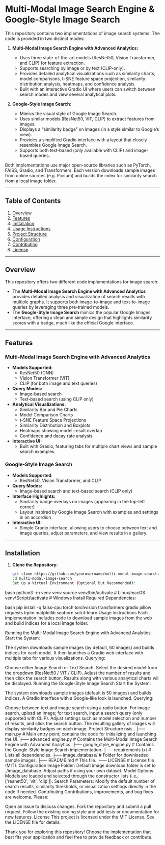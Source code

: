 # Multi-Modal Image Search Engine & Google-Style Image Search

This repository contains two implementations of image search systems. The code is provided in two distinct modes:

1. **Multi-Modal Image Search Engine with Advanced Analytics:**  
   - Uses three state-of-the-art models (ResNet50, Vision Transformer, and CLIP) for feature extraction.
   - Supports searching by image or by text (CLIP-only).
   - Provides detailed analytical visualizations such as similarity charts, model comparisons, t-SNE feature space projection, similarity distribution analysis, heatmaps, and confidence analysis.
   - Built with an interactive Gradio UI where users can switch between search modes and view several analytical plots.

2. **Google-Style Image Search:**  
   - Mimics the visual style of Google Image Search.
   - Uses similar models (ResNet50, ViT, CLIP) to extract features from images.
   - Displays a “similarity badge” on images (in a style similar to Google’s view).
   - Provides a simplified Gradio interface with a layout that closely resembles Google Image Search.
   - Supports both text-based (only available with CLIP) and image-based queries.

Both implementations use major open-source libraries such as PyTorch, FAISS, Gradio, and Transformers. Each version downloads sample images from online sources (e.g. Picsum) and builds the index for similarity search from a local image folder.

---

## Table of Contents

1. [Overview](#overview)
2. [Features](#features)
3. [Installation](#installation)
4. [Usage Instructions](#usage-instructions)
5. [Project Structure](#project-structure)
6. [Configuration](#configuration)
7. [Contributing](#contributing)
8. [License](#license)

---

## Overview

This repository offers two different code implementations for image search:

- The **Multi-Modal Image Search Engine with Advanced Analytics** provides detailed analysis and visualization of search results with multiple graphs. It supports both image-to-image and text-to-image queries by leveraging three pre-trained models.
- The **Google-Style Image Search** mimics the popular Google Images interface, offering a clean and simple design that highlights similarity scores with a badge, much like the official Google interface.

---

## Features

### Multi-Modal Image Search Engine with Advanced Analytics
- **Models Supported:**  
  - ResNet50 (CNN)  
  - Vision Transformer (ViT)  
  - CLIP (for both image and text queries)
- **Query Modes:**  
  - Image-based search  
  - Text-based search (using CLIP only)
- **Analytical Visualizations:**  
  - Similarity Bar and Pie Charts  
  - Model Comparison Charts  
  - t-SNE Feature Space Projections  
  - Similarity Distribution and Boxplots  
  - Heatmaps showing model-result overlap  
  - Confidence and decay rate analysis
- **Interactive UI:**  
  - Built with Gradio, featuring tabs for multiple chart views and sample search examples.

### Google-Style Image Search
- **Models Supported:**  
  - ResNet50, Vision Transformer, and CLIP
- **Query Modes:**  
  - Image-based search and text-based search (CLIP only)
- **Interface Highlights:**  
  - Similarity badge overlays on images (appearing in the top-left corner)
  - Layout inspired by Google Image Search with examples and settings in an accordion
- **Interactive UI:**  
  - Simple Gradio interface, allowing users to choose between text and image queries, adjust parameters, and view results in a gallery.

---

## Installation

1. **Clone the Repository:**

   ```bash
   git clone https://github.com/yourusername/multi-modal-image-search.git
   cd multi-modal-image-search
   Set Up a Virtual Environment (Optional but Recommended):

bash
python3 -m venv venv
source venv/bin/activate       # Linux/macOS
venv\Scripts\activate          # Windows
Install Required Dependencies:

bash
pip install -q faiss-cpu torch torchvision transformers gradio pillow requests tqdm matplotlib seaborn scikit-learn
Usage Instructions
Each implementation includes code to download sample images from the web and build indices for a local image folder.

Running the Multi-Modal Image Search Engine with Advanced Analytics
Start the System:

The system downloads sample images (by default, 60 images) and builds indices for each model.
It then launches a Gradio web interface with multiple tabs for various visualizations.
Querying:

Choose either Image Search or Text Search.
Select the desired model from the dropdown (ResNet50 / ViT / CLIP).
Adjust the number of results and then click the search button.
Results along with various analytical charts will be displayed.
Running the Google-Style Image Search
Start the System:

The system downloads sample images (default is 50 images) and builds indices.
A Gradio interface with a Google-like look is launched.
Querying:

Choose between text and image search using a radio button.
For image search, upload an image; for text search, input a search query (only supported with CLIP).
Adjust settings such as model selection and number of results, and click the search button.
The resulting gallery of images will display similarity badges on each image.
Project Structure
nsis
.
├── main.py                   # Main entry point; contains the code for initializing and launching the UI.
├── advanced_engine.py        # Contains the Multi-Modal Image Search Engine with Advanced Analytics.
├── google_style_engine.py    # Contains the Google-Style Image Search implementation.
├── requirements.txt          # Lists all dependencies.
├── image_database/           # Folder for downloaded sample images.
├── README.md                 # This file.
└── LICENSE                   # License file (MIT).
Configuration
Image Folder:
Default image download folder is set to ./image_database. Adjust paths if using your own dataset.
Model Options:
Models are loaded and selected through the constructor lists (i.e., ['resnet50', 'vit', 'clip']).
Search Parameters:
Modify the default number of search results, similarity thresholds, or visualization settings directly in the code if needed.
Contributing
Contributions, improvements, and bug fixes are welcome. Please:

Open an issue to discuss changes.
Fork the repository and submit a pull request.
Follow the existing coding style and add tests or documentation for new features.
License
This project is licensed under the MIT License. See the LICENSE file for details.

Thank you for exploring this repository! Choose the implementation that best fits your application and feel free to provide feedback or contribute.





